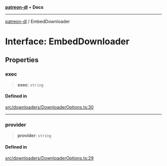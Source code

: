 [**patreon-dl**](../README.md) • **Docs**

***

[patreon-dl](../README.md) / EmbedDownloader

# Interface: EmbedDownloader

## Properties

### exec

> **exec**: `string`

#### Defined in

[src/downloaders/DownloaderOptions.ts:30](https://github.com/patrickkfkan/patreon-dl/blob/29c94231b23a7a4c79dabb0a793bbd02deb02932/src/downloaders/DownloaderOptions.ts#L30)

***

### provider

> **provider**: `string`

#### Defined in

[src/downloaders/DownloaderOptions.ts:29](https://github.com/patrickkfkan/patreon-dl/blob/29c94231b23a7a4c79dabb0a793bbd02deb02932/src/downloaders/DownloaderOptions.ts#L29)
